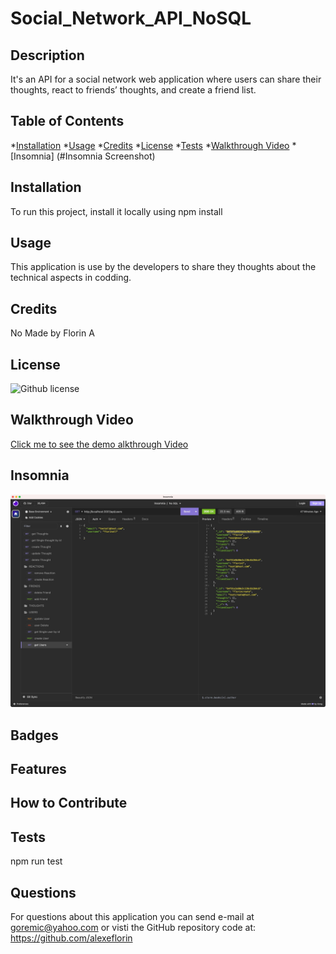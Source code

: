 # Social_Network_API_NoSQL

## Description
It's an API for a social network web application where users can share their thoughts, react to friends’ thoughts, and create a friend list.

## Table of Contents

*[Installation](#Installation)
*[Usage](#Usage)
*[Credits](#Contribution)
*[License](#License)
*[Tests](#Tests)
*[Walkthrough Video](#Walkthrough-Videos)
*[Insomnia] (#Insomnia Screenshot)


## Installation

To run this project, install it locally using  npm install

## Usage

This application is use by the developers to share they thoughts about the technical aspects in codding.

## Credits

No
Made by Florin A

## License

![Github license](https://img.shields.io/badge/license-MIT-orange.svg)

## Walkthrough Video
[Click me to see the demo alkthrough Video](https://drive.google.com/file/d/1MGW94UyexW_MpqjxjAMs8vxyEE8L2MAL/view)


## Insomnia
![Insomnia Screenshot of functionality](screenshot/allusers.png)


## Badges
 
## Features

## How to Contribute


## Tests

npm run test


## Questions

For questions about this application you can send e-mail at goremic@yahoo.com 
or visti the GitHub repository code at: https://github.com/alexeflorin

